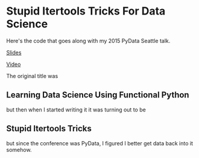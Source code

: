 # Stupid Itertools Tricks For Data Science

Here's the code that goes along with my 2015 PyData Seattle talk.  

[Slides](https://docs.google.com/presentation/d/1eI60SL3UxtWfr9ktrv48-pcIkk4S7JiDmeXGCyyGhCs/edit?usp=sharing)

[Video](https://www.youtube.com/watch?v=ThS4juptJjQ)

The original title was 

## Learning Data Science Using Functional Python 

but then when I started writing it it was turning out to be

## Stupid Itertools Tricks

but since the conference was PyData, I figured I better get data back into it somehow.

